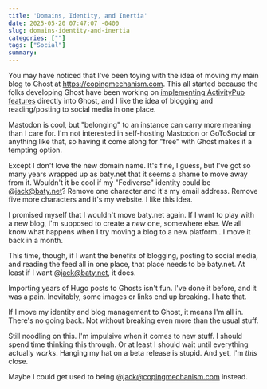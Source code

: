 ```yaml
---
title: 'Domains, Identity, and Inertia'
date: 2025-05-20 07:47:07 -0400
slug: domains-identity-and-inertia
categories: [""]
tags: ["Social"]
summary: 
---
```


You may have noticed that I've been toying with the idea of moving my main blog to Ghost at https://copingmechanism.com. This all started because the folks developing Ghost have been working on [implementing ActivityPub features](https://activitypub.ghost.org) directly into Ghost, and I like the idea of blogging and reading/posting to social media in one place. 

Mastodon is cool, but "belonging" to an instance can carry more meaning than I care for. I'm not interested in self-hosting Mastodon or GoToSocial or anything like that, so having it come along for "free" with Ghost makes it a tempting option.

Except I don't love the new domain name. It's fine, I guess, but I've got so many years wrapped up as baty.net that it seems a shame to move away from it. Wouldn't it be cool if my "Fediverse" identity could be @jack@baty.net? Remove one character and it's my email address. Remove five more characters and it's my website. I like this idea.

I promised myself that I wouldn't move baty.net again. If I want to play with a new blog, I'm supposed to create a _new_ one, somewhere else. We all know what happens when I try moving a blog to a new platform...I move it back in a month.

This time, though, if I want the benefits of blogging, posting to social media, and reading the feed all in one place, that place needs to be baty.net. At least if I want @jack@baty.net, it does.

Importing years of Hugo posts to Ghosts isn't fun. I've done it before, and it was a pain. Inevitably, some images or links end up breaking. I hate that.

If I move my identity and blog management to Ghost, it means I'm all in. There's no going back. Not without breaking even more than the usual stuff.

Still noodling on this. I'm impulsive when it comes to new stuff. I should spend time thinking this through. Or at least I should wait until everything actually _works_. Hanging my hat on a beta release is stupid. And yet, I'm _this_ close.

Maybe I could get used to being @jack@copingmechanism.com instead.


